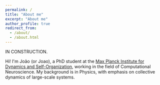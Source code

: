 ```yaml
---
permalink: /
title: "About me"
excerpt: "About me"
author_profile: true
redirect_from:
  - /about/
  - /about.html
---
```


IN CONSTRUCTION.

Hi! I'm João (or Joao), a PhD student at the [Max Planck Institute for Dynamics and Self-Organization](https://www.ds.mpg.de/en), working in the field of Computational Neuroscience. My background is in Physics, with emphasis on collective dynamics of large-scale systems.
